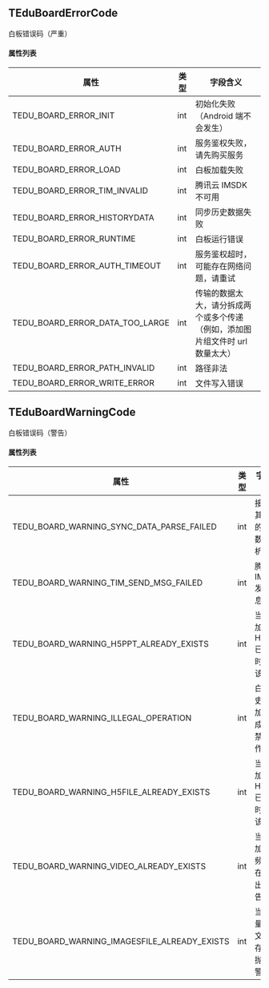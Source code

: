 ## TEduBoardErrorCode
白板错误码（严重） 

#### 属性列表

| 属性 | 类型 | 字段含义 |
| --- | --- | --- |
| TEDU_BOARD_ERROR_INIT | int | 初始化失败（Android 端不会发生）  |
| TEDU_BOARD_ERROR_AUTH | int | 服务鉴权失败，请先购买服务  |
| TEDU_BOARD_ERROR_LOAD | int | 白板加载失败  |
| TEDU_BOARD_ERROR_TIM_INVALID | int | 腾讯云 IMSDK 不可用  |
| TEDU_BOARD_ERROR_HISTORYDATA | int | 同步历史数据失败  |
| TEDU_BOARD_ERROR_RUNTIME | int | 白板运行错误  |
| TEDU_BOARD_ERROR_AUTH_TIMEOUT | int | 服务鉴权超时，可能存在网络问题，请重试  |
| TEDU_BOARD_ERROR_DATA_TOO_LARGE | int | 传输的数据太大，请分拆成两个或多个传递（例如，添加图片组文件时 url 数量太大）  |
| TEDU_BOARD_ERROR_PATH_INVALID | int | 路径非法  |
| TEDU_BOARD_ERROR_WRITE_ERROR | int | 文件写入错误  |


## TEduBoardWarningCode
白板错误码（警告） 

#### 属性列表

| 属性 | 类型 | 字段含义 |
| --- | --- | --- |
| TEDU_BOARD_WARNING_SYNC_DATA_PARSE_FAILED | int | 接收到其他端的同步数据解析错误  |
| TEDU_BOARD_WARNING_TIM_SEND_MSG_FAILED | int | 腾讯云 IMSDK 发送消息失败  |
| TEDU_BOARD_WARNING_H5PPT_ALREADY_EXISTS | int | 当要添加的 H5PPT 已存在时抛出该警告  |
| TEDU_BOARD_WARNING_ILLEGAL_OPERATION | int | 白板历史数据加载完成之前禁止操作  |
| TEDU_BOARD_WARNING_H5FILE_ALREADY_EXISTS | int | 当要添加的 H5File 已存在时抛出该警告  |
| TEDU_BOARD_WARNING_VIDEO_ALREADY_EXISTS | int | 当要添加的视频已存在时抛出该警告  |
| TEDU_BOARD_WARNING_IMAGESFILE_ALREADY_EXISTS | int | 当要批量图片文件已存在时抛出该警告  |


